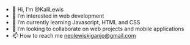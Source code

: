 - 👋 Hi, I’m @KaliLewis
- 👀 I’m interested in web development
- 🌱 I’m currently learning Javascript, HTML and CSS
- 💞️ I’m looking to collaborate on web projects and mobile applications
- 📫 How to reach me neolewiskiganjo@gmail.com


